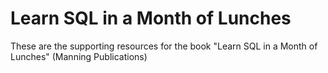 # Learn SQL in a Month of Lunches
These are the supporting resources for the book "Learn SQL in a Month of Lunches" (Manning Publications)
